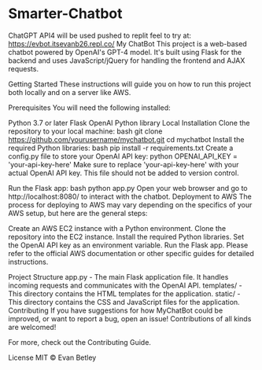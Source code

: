# Smarter-Chatbot
 ChatGPT API4 will be used 
pushed to replit feel to try at: https://evbot.itsevanb26.repl.co/
My ChatBot
This project is a web-based chatbot powered by OpenAI's GPT-4 model. It's built using Flask for the backend and uses JavaScript/jQuery for handling the frontend and AJAX requests.

Getting Started
These instructions will guide you on how to run this project both locally and on a server like AWS.

Prerequisites
You will need the following installed:

Python 3.7 or later
Flask
OpenAI Python library
Local Installation
Clone the repository to your local machine:
bash
git clone https://github.com/yourusername/mychatbot.git
cd mychatbot
Install the required Python libraries:
bash
pip install -r requirements.txt
Create a config.py file to store your OpenAI API key:
python
OPENAI_API_KEY = 'your-api-key-here'
Make sure to replace 'your-api-key-here' with your actual OpenAI API key. This file should not be added to version control.

Run the Flask app:
bash
python app.py
Open your web browser and go to http://localhost:8080/ to interact with the chatbot.
Deployment to AWS
The process for deploying to AWS may vary depending on the specifics of your AWS setup, but here are the general steps:

Create an AWS EC2 instance with a Python environment.
Clone the repository into the EC2 instance.
Install the required Python libraries.
Set the OpenAI API key as an environment variable.
Run the Flask app.
Please refer to the official AWS documentation or other specific guides for detailed instructions.

Project Structure
app.py - The main Flask application file. It handles incoming requests and communicates with the OpenAI API.
templates/ - This directory contains the HTML templates for the application.
static/ - This directory contains the CSS and JavaScript files for the application.
Contributing
If you have suggestions for how MyChatBot could be improved, or want to report a bug, open an issue! Contributions of all kinds are welcomed!

For more, check out the Contributing Guide.

License
MIT © Evan Betley
